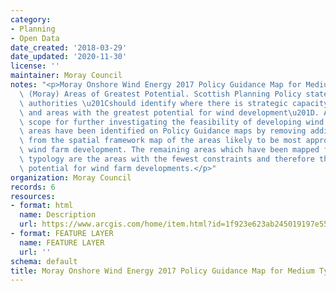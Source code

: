 ```yaml
---
category:
- Planning
- Open Data
date_created: '2018-03-29'
date_updated: '2020-11-30'
license: ''
maintainer: Moray Council
notes: "<p>Moray Onshore Wind Energy 2017 Policy Guidance Map for Medium Typologies\
  \ (Moray) Areas of Greatest Potential. Scottish Planning Policy states that planning\
  \ authorities \u201Cshould identify where there is strategic capacity for wind farms,\
  \ and areas with the greatest potential for wind development\u201D. Areas of greatest\
  \ scope for further investigating the feasibility of developing wind farms. These\
  \ areas have been identified on Policy Guidance maps by removing additional constraints\
  \ from the spatial framework map of the areas likely to be most appropriate for\
  \ wind farm development. The remaining areas which have been mapped for each development\
  \ typology are the areas with the fewest constraints and therefore the greatest\
  \ potential for wind farm developments.</p>"
organization: Moray Council
records: 6
resources:
- format: html
  name: Description
  url: https://www.arcgis.com/home/item.html?id=1f923e623ab245019197e556c1a31daf
- format: FEATURE LAYER
  name: FEATURE LAYER
  url: ''
schema: default
title: Moray Onshore Wind Energy 2017 Policy Guidance Map for Medium Typologies (Moray)
---
```

